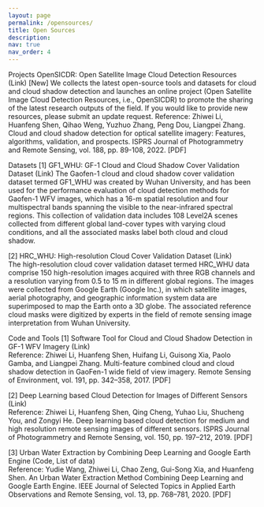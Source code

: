 ```yaml
---
layout: page
permalink: /opensources/
title: Open Sources
description: 
nav: true
nav_order: 4
---
```


Projects
OpenSICDR: Open Satellite Image Cloud Detection Resources (Link) [New] 
    We collects the latest open-source tools and datasets for cloud and cloud shadow detection and launches an online project (Open Satellite Image Cloud Detection Resources, i.e., OpenSICDR) to promote the sharing of the latest research outputs of the field. If you would like to provide new resources, please submit an update request.
    Reference: Zhiwei Li, Huanfeng Shen, Qihao Weng, Yuzhuo Zhang, Peng Dou, Liangpei Zhang. Cloud and cloud shadow detection for optical satellite imagery: Features, algorithms, validation, and prospects. ISPRS Journal of Photogrammetry and Remote Sensing, vol. 188, pp. 89-108, 2022. [PDF]

Datasets
[1] GF1_WHU: GF-1 Cloud and Cloud Shadow Cover Validation Dataset (Link)
    The Gaofen-1 cloud and cloud shadow cover validation dataset termed GF1_WHU was created by Wuhan University, and has been used for the performance evaluation of cloud detection methods for Gaofen-1 WFV images, which has a 16-m spatial resolution and four multispectral bands spanning the visible to the near-infrared spectral regions. This collection of validation data includes 108 Level2A scenes collected from different global land-cover types with varying cloud conditions, and all the associated masks label both cloud and cloud shadow.

[2] HRC_WHU: High-resolution Cloud Cover Validation Dataset (Link)  
    The high-resolution cloud cover validation dataset termed HRC_WHU data comprise 150 high-resolution images acquired with three RGB channels and a resolution varying from 0.5 to 15 m in different global regions. The images were collected from Google Earth (Google Inc.), in which satellite images, aerial photography, and geographic information system data are superimposed to map the Earth onto a 3D globe. The associated reference cloud masks were digitized by experts in the field of remote sensing image interpretation from Wuhan University.

Code and Tools
[1] Software Tool for Cloud and Cloud Shadow Detection in GF-1 WFV Imagery (Link)   
    Reference: Zhiwei Li, Huanfeng Shen, Huifang Li, Guisong Xia, Paolo Gamba, and Liangpei Zhang. Multi-feature combined cloud and cloud shadow detection in GaoFen-1 wide field of view imagery. Remote Sensing of Environment, vol. 191, pp. 342–358, 2017. [PDF] 

[2] Deep Learning based Cloud Detection for Images of Different Sensors (Link)   
    Reference: Zhiwei Li, Huanfeng Shen, Qing Cheng, Yuhao Liu, Shucheng You, and Zongyi He. Deep learning based cloud detection for medium and high resolution remote sensing images of different sensors. ISPRS Journal of Photogrammetry and Remote Sensing, vol. 150, pp. 197–212, 2019. [PDF]

[3] Urban Water Extraction by Combining Deep Learning and Google Earth Engine (Code, List of data)   
    Reference: Yudie Wang, Zhiwei Li, Chao Zeng, Gui-Song Xia, and Huanfeng Shen. An Urban Water Extraction Method Combining Deep Learning and Google Earth Engine. IEEE Journal of Selected Topics in Applied Earth Observations and Remote Sensing, vol. 13, pp. 768–781, 2020. [PDF] 